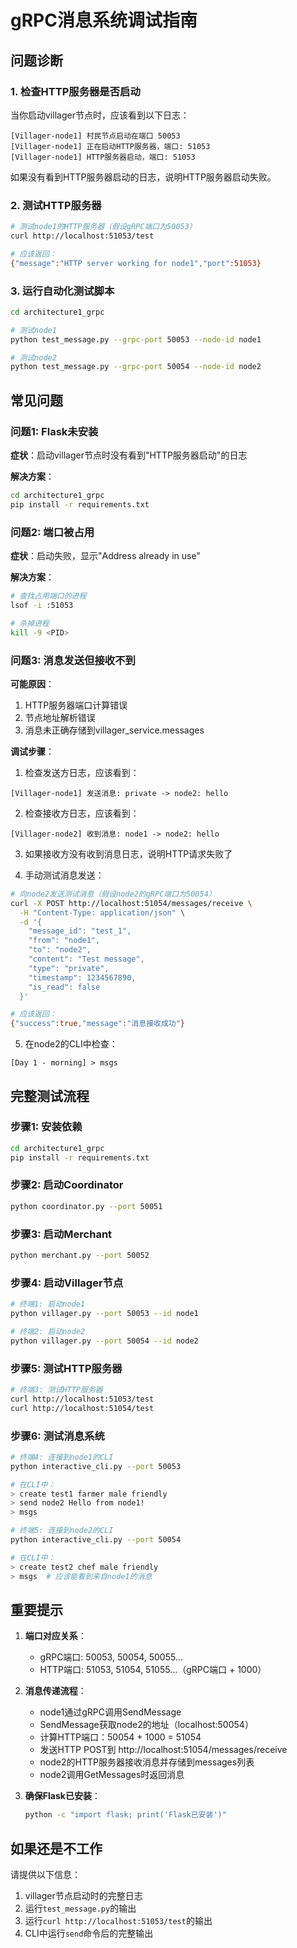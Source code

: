 # gRPC消息系统调试指南

## 问题诊断

### 1. 检查HTTP服务器是否启动

当你启动villager节点时，应该看到以下日志：
```
[Villager-node1] 村民节点启动在端口 50053
[Villager-node1] 正在启动HTTP服务器，端口: 51053
[Villager-node1] HTTP服务器启动，端口: 51053
```

如果没有看到HTTP服务器启动的日志，说明HTTP服务器启动失败。

### 2. 测试HTTP服务器

```bash
# 测试node1的HTTP服务器（假设gRPC端口为50053）
curl http://localhost:51053/test

# 应该返回：
{"message":"HTTP server working for node1","port":51053}
```

### 3. 运行自动化测试脚本

```bash
cd architecture1_grpc

# 测试node1
python test_message.py --grpc-port 50053 --node-id node1

# 测试node2
python test_message.py --grpc-port 50054 --node-id node2
```

## 常见问题

### 问题1: Flask未安装

**症状**：启动villager节点时没有看到"HTTP服务器启动"的日志

**解决方案**：
```bash
cd architecture1_grpc
pip install -r requirements.txt
```

### 问题2: 端口被占用

**症状**：启动失败，显示"Address already in use"

**解决方案**：
```bash
# 查找占用端口的进程
lsof -i :51053

# 杀掉进程
kill -9 <PID>
```

### 问题3: 消息发送但接收不到

**可能原因**：
1. HTTP服务器端口计算错误
2. 节点地址解析错误
3. 消息未正确存储到villager_service.messages

**调试步骤**：

1. 检查发送方日志，应该看到：
```
[Villager-node1] 发送消息: private -> node2: hello
```

2. 检查接收方日志，应该看到：
```
[Villager-node2] 收到消息: node1 -> node2: hello
```

3. 如果接收方没有收到消息日志，说明HTTP请求失败了

4. 手动测试消息发送：
```bash
# 向node2发送测试消息（假设node2的gRPC端口为50054）
curl -X POST http://localhost:51054/messages/receive \
  -H "Content-Type: application/json" \
  -d '{
    "message_id": "test_1",
    "from": "node1",
    "to": "node2",
    "content": "Test message",
    "type": "private",
    "timestamp": 1234567890,
    "is_read": false
  }'

# 应该返回：
{"success":true,"message":"消息接收成功"}
```

5. 在node2的CLI中检查：
```
[Day 1 - morning] > msgs
```

## 完整测试流程

### 步骤1: 安装依赖
```bash
cd architecture1_grpc
pip install -r requirements.txt
```

### 步骤2: 启动Coordinator
```bash
python coordinator.py --port 50051
```

### 步骤3: 启动Merchant
```bash
python merchant.py --port 50052
```

### 步骤4: 启动Villager节点
```bash
# 终端1: 启动node1
python villager.py --port 50053 --id node1

# 终端2: 启动node2
python villager.py --port 50054 --id node2
```

### 步骤5: 测试HTTP服务器
```bash
# 终端3: 测试HTTP服务器
curl http://localhost:51053/test
curl http://localhost:51054/test
```

### 步骤6: 测试消息系统
```bash
# 终端4: 连接到node1的CLI
python interactive_cli.py --port 50053

# 在CLI中：
> create test1 farmer male friendly
> send node2 Hello from node1!
> msgs
```

```bash
# 终端5: 连接到node2的CLI
python interactive_cli.py --port 50054

# 在CLI中：
> create test2 chef male friendly
> msgs  # 应该能看到来自node1的消息
```

## 重要提示

1. **端口对应关系**：
   - gRPC端口: 50053, 50054, 50055...
   - HTTP端口: 51053, 51054, 51055...（gRPC端口 + 1000）

2. **消息传递流程**：
   - node1通过gRPC调用SendMessage
   - SendMessage获取node2的地址（localhost:50054）
   - 计算HTTP端口：50054 + 1000 = 51054
   - 发送HTTP POST到 http://localhost:51054/messages/receive
   - node2的HTTP服务器接收消息并存储到messages列表
   - node2调用GetMessages时返回消息

3. **确保Flask已安装**：
   ```bash
   python -c "import flask; print('Flask已安装')"
   ```

## 如果还是不工作

请提供以下信息：
1. villager节点启动时的完整日志
2. 运行`test_message.py`的输出
3. 运行`curl http://localhost:51053/test`的输出
4. CLI中运行`send`命令后的完整输出

